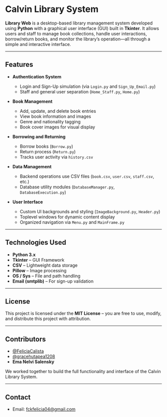 # Calvin Library System

**Library Web** is a desktop-based library management system developed using **Python** with a graphical user interface (GUI) built in **Tkinter**. It allows users and staff to manage book collections, handle user interactions, borrow/return books, and monitor the library’s operation—all through a simple and interactive interface.

---

## Features

- **Authentication System**
  - Login and Sign-Up simulation (via `Login.py` and `Sign_Up_Email.py`)
  - Staff and general user separation (`Home_Staff.py`, `Home.py`)

- **Book Management**
  - Add, update, and delete book entries
  - View book information and images
  - Genre and nationality tagging
  - Book cover images for visual display

- **Borrowing and Returning**
  - Borrow books (`Borrow.py`)
  - Return process (`Return.py`)
  - Tracks user activity via `history.csv`

- **Data Management**
  - Backend operations use CSV files (`book.csv`, `user.csv`, `staff.csv`, etc.)
  - Database utility modules (`DatabaseManager.py`, `DatabaseExecution.py`)

- **User Interface**
  - Custom UI backgrounds and styling (`ImageBackground.py`, `Header.py`)
  - Toplevel windows for dynamic content display
  - Organized navigation via `Menu.py` and `MainFrame.py`

---

## Technologies Used

- **Python 3.x**
- **Tkinter** – GUI Framework
- **CSV** – Lightweight data storage
- **Pillow** – Image processing
- **OS / Sys** – File and path handling
- **Email (smtplib)** – For sign-up validation

---

## License

This project is licensed under the **MIT License** – you are free to use, modify, and distribute this project with attribution.

---

## Contributors

- [@FeliciaCalista](https://github.com/FeliciaCalista) 
- [@gracehutapea1208](https://github.com/gracehutapea1208) 
- **Ema Nelvi Salensky** 

We worked together to build the full functionality and interface of the Calvin Library System.

---

## Contact
* Email: fckfelicia04@gmail.com
